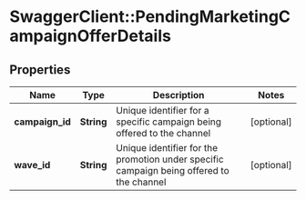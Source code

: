 # SwaggerClient::PendingMarketingCampaignOfferDetails

## Properties
Name | Type | Description | Notes
------------ | ------------- | ------------- | -------------
**campaign_id** | **String** | Unique identifier for a specific campaign being offered to the channel | [optional] 
**wave_id** | **String** | Unique identifier for the promotion under specific campaign being offered to the channel | [optional] 

